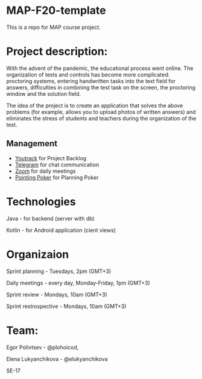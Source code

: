 # MAP-F20-template

This is a repo for MAP course project.

# Project description:

With the advent of the pandemic, the educational process went online. The organization of tests and controls has become more complicated: proctoring systems, entering handwritten tasks into the text field for answers, difficulties in combining the test task on the screen, the proctoring window and the solution field.

The idea of the project is to create an application that solves the above problems (for example, allows you to upload photos of written answers) and eliminates the stress of students and teachers during the organization of the test.

## Management

* [Youtrack](https://github.com) for Project Backlog
* [Telegram](https://web.telegram.org) for chat communication
* [Zoom](https://zoom.us/ru-ru/meetings.html) for daily meetings
* [Pointing Poker](https://www.pointingpoker.com) for Planning Poker

# Technologies

Java - for backend (server with db)


Kotlin - for Android application (cient views)

# Organizaion

Sprint planning - Tuesdays, 2pm (GMT+3)


Daily meetings - every day, Monday-Friday, 1pm (GMT+3) 

Sprint review - Mondays, 10am (GMT+3)

Sprint restrospective - Mondays, 10am (GMT+3)

# Team:
Egor Polivtsev - @plohoicod,

Elena Lukyanchikova - @elukyanchikova

SE-17



